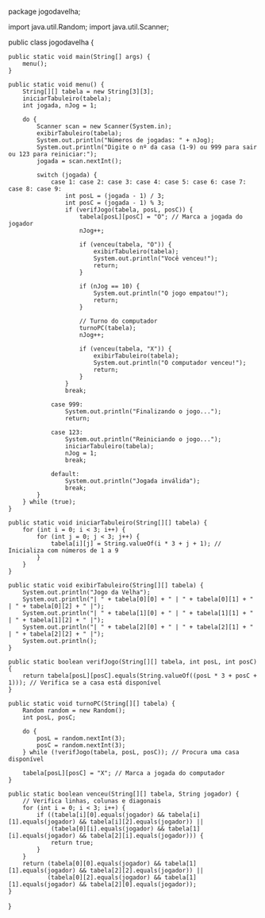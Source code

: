 package jogodavelha;

import java.util.Random;
import java.util.Scanner;

public class jogodavelha {

    public static void main(String[] args) {
        menu();
    }

    public static void menu() {
        String[][] tabela = new String[3][3];
        iniciarTabuleiro(tabela);
        int jogada, nJog = 1;

        do {
            Scanner scan = new Scanner(System.in);
            exibirTabuleiro(tabela);
            System.out.println("Números de jogadas: " + nJog);
            System.out.println("Digite o nº da casa (1-9) ou 999 para sair ou 123 para reiniciar:");
            jogada = scan.nextInt();

            switch (jogada) {
                case 1: case 2: case 3: case 4: case 5: case 6: case 7: case 8: case 9:
                    int posL = (jogada - 1) / 3;
                    int posC = (jogada - 1) % 3;
                    if (verifJogo(tabela, posL, posC)) {
                        tabela[posL][posC] = "O"; // Marca a jogada do jogador
                        nJog++;

                        if (venceu(tabela, "O")) {
                            exibirTabuleiro(tabela);
                            System.out.println("Você venceu!");
                            return;
                        }

                        if (nJog == 10) {
                            System.out.println("O jogo empatou!");
                            return;
                        }

                        // Turno do computador
                        turnoPC(tabela);
                        nJog++;

                        if (venceu(tabela, "X")) {
                            exibirTabuleiro(tabela);
                            System.out.println("O computador venceu!");
                            return;
                        }
                    }
                    break;

                case 999:
                    System.out.println("Finalizando o jogo...");
                    return;

                case 123:
                    System.out.println("Reiniciando o jogo...");
                    iniciarTabuleiro(tabela);
                    nJog = 1;
                    break;

                default:
                    System.out.println("Jogada inválida");
                    break;
            }
        } while (true);
    }

    public static void iniciarTabuleiro(String[][] tabela) {
        for (int i = 0; i < 3; i++) {
            for (int j = 0; j < 3; j++) {
                tabela[i][j] = String.valueOf(i * 3 + j + 1); // Inicializa com números de 1 a 9
            }
        }
    }

    public static void exibirTabuleiro(String[][] tabela) {
        System.out.println("Jogo da Velha");
        System.out.println("| " + tabela[0][0] + " | " + tabela[0][1] + " | " + tabela[0][2] + " |");
        System.out.println("| " + tabela[1][0] + " | " + tabela[1][1] + " | " + tabela[1][2] + " |");
        System.out.println("| " + tabela[2][0] + " | " + tabela[2][1] + " | " + tabela[2][2] + " |");
        System.out.println();
    }

    public static boolean verifJogo(String[][] tabela, int posL, int posC) {
        return tabela[posL][posC].equals(String.valueOf((posL * 3 + posC + 1))); // Verifica se a casa está disponível
    }

    public static void turnoPC(String[][] tabela) {
        Random random = new Random();
        int posL, posC;

        do {
            posL = random.nextInt(3);
            posC = random.nextInt(3);
        } while (!verifJogo(tabela, posL, posC)); // Procura uma casa disponível

        tabela[posL][posC] = "X"; // Marca a jogada do computador
    }

    public static boolean venceu(String[][] tabela, String jogador) {
        // Verifica linhas, colunas e diagonais
        for (int i = 0; i < 3; i++) {
            if ((tabela[i][0].equals(jogador) && tabela[i][1].equals(jogador) && tabela[i][2].equals(jogador)) || 
                (tabela[0][i].equals(jogador) && tabela[1][i].equals(jogador) && tabela[2][i].equals(jogador))) {
                return true;
            }
        }
        return (tabela[0][0].equals(jogador) && tabela[1][1].equals(jogador) && tabela[2][2].equals(jogador)) ||
               (tabela[0][2].equals(jogador) && tabela[1][1].equals(jogador) && tabela[2][0].equals(jogador));
    }
}
